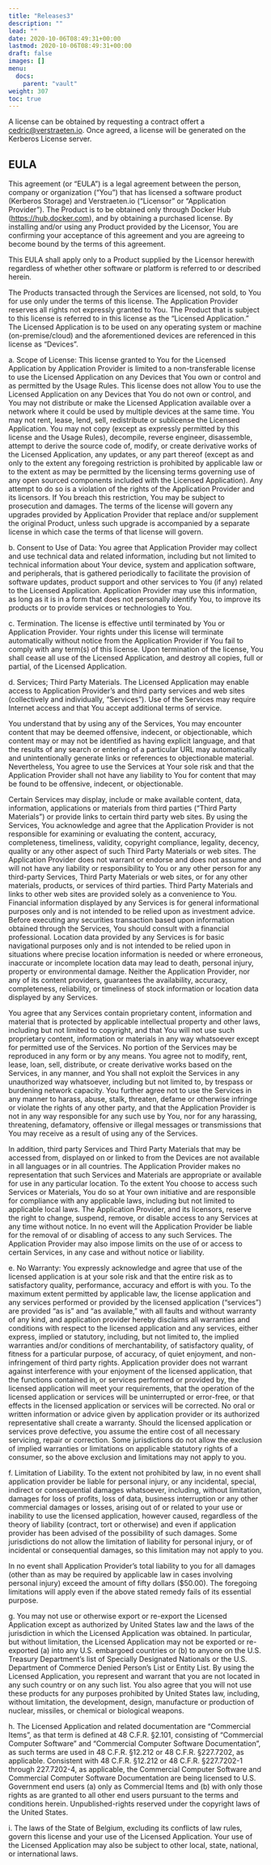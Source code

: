 ```yaml
---
title: "Releases3"
description: ""
lead: ""
date: 2020-10-06T08:49:31+00:00
lastmod: 2020-10-06T08:49:31+00:00
draft: false
images: []
menu:
  docs:
    parent: "vault"
weight: 307
toc: true
---
```


A license can be obtained by requesting a contract offert a cedric@verstraeten.io. Once agreed, a license will be generated on the Kerberos License server.

## EULA

This agreement (or “EULA”) is a legal agreement between the person, company or organization (“You”) that has licensed a software product (Kerberos Storage) and Verstraeten.io (“Licensor” or “Application Provider”). The Product is to be obtained only through Docker Hub (https://hub.docker.com), and by obtaining a purchased license. By installing and/or using any Product provided by the Licensor, You are confirming your acceptance of this agreement and you are agreeing to become bound by the terms of this agreement.

This EULA shall apply only to a Product supplied by the Licensor herewith regardless of whether other software or platform is referred to or described herein.

The Products transacted through the Services are licensed, not sold, to You for use only under the terms of this license. The Application Provider reserves all rights not expressly granted to You. The Product that is subject to this license is referred to in this license as the “Licensed Application.” The Licensed Application is to be used on any operating system or machine (on-premise/cloud) and the aforementioned devices are referenced in this license as “Devices”.

a. Scope of License: This license granted to You for the Licensed Application by Application Provider is limited to a non-transferable license to use the Licensed Application on any Devices that You own or control and as permitted by the Usage Rules. This license does not allow You to use the Licensed Application on any Devices that You do not own or control, and You may not distribute or make the Licensed Application available over a network where it could be used by multiple devices at the same time. You may not rent, lease, lend, sell, redistribute or sublicense the Licensed Application. You may not copy (except as expressly permitted by this license and the Usage Rules), decompile, reverse engineer, disassemble, attempt to derive the source code of, modify, or create derivative works of the Licensed Application, any updates, or any part thereof (except as and only to the extent any foregoing restriction is prohibited by applicable law or to the extent as may be permitted by the licensing terms governing use of any open sourced components included with the Licensed Application). Any attempt to do so is a violation of the rights of the Application Provider and its licensors. If You breach this restriction, You may be subject to prosecution and damages. The terms of the license will govern any upgrades provided by Application Provider that replace and/or supplement the original Product, unless such upgrade is accompanied by a separate license in which case the terms of that license will govern.

b. Consent to Use of Data: You agree that Application Provider may collect and use technical data and related information, including but not limited to technical information about Your device, system and application software, and peripherals, that is gathered periodically to facilitate the provision of software updates, product support and other services to You (if any) related to the Licensed Application. Application Provider may use this information, as long as it is in a form that does not personally identify You, to improve its products or to provide services or technologies to You.

c. Termination. The license is effective until terminated by You or Application Provider. Your rights under this license will terminate automatically without notice from the Application Provider if You fail to comply with any term(s) of this license. Upon termination of the license, You shall cease all use of the Licensed Application, and destroy all copies, full or partial, of the Licensed Application.

d. Services; Third Party Materials. The Licensed Application may enable access to Application Provider’s and third party services and web sites (collectively and individually, “Services”). Use of the Services may require Internet access and that You accept additional terms of service.

You understand that by using any of the Services, You may encounter content that may be deemed offensive, indecent, or objectionable, which content may or may not be identified as having explicit language, and that the results of any search or entering of a particular URL may automatically and unintentionally generate links or references to objectionable material. Nevertheless, You agree to use the Services at Your sole risk and that the Application Provider shall not have any liability to You for content that may be found to be offensive, indecent, or objectionable.

Certain Services may display, include or make available content, data, information, applications or materials from third parties (“Third Party Materials”) or provide links to certain third party web sites. By using the Services, You acknowledge and agree that the Application Provider is not responsible for examining or evaluating the content, accuracy, completeness, timeliness, validity, copyright compliance, legality, decency, quality or any other aspect of such Third Party Materials or web sites. The Application Provider does not warrant or endorse and does not assume and will not have any liability or responsibility to You or any other person for any third-party Services, Third Party Materials or web sites, or for any other materials, products, or services of third parties. Third Party Materials and links to other web sites are provided solely as a convenience to You. Financial information displayed by any Services is for general informational purposes only and is not intended to be relied upon as investment advice. Before executing any securities transaction based upon information obtained through the Services, You should consult with a financial professional. Location data provided by any Services is for basic navigational purposes only and is not intended to be relied upon in situations where precise location information is needed or where erroneous, inaccurate or incomplete location data may lead to death, personal injury, property or environmental damage. Neither the Application Provider, nor any of its content providers, guarantees the availability, accuracy, completeness, reliability, or timeliness of stock information or location data displayed by any Services.

You agree that any Services contain proprietary content, information and material that is protected by applicable intellectual property and other laws, including but not limited to copyright, and that You will not use such proprietary content, information or materials in any way whatsoever except for permitted use of the Services. No portion of the Services may be reproduced in any form or by any means. You agree not to modify, rent, lease, loan, sell, distribute, or create derivative works based on the Services, in any manner, and You shall not exploit the Services in any unauthorized way whatsoever, including but not limited to, by trespass or burdening network capacity. You further agree not to use the Services in any manner to harass, abuse, stalk, threaten, defame or otherwise infringe or violate the rights of any other party, and that the Application Provider is not in any way responsible for any such use by You, nor for any harassing, threatening, defamatory, offensive or illegal messages or transmissions that You may receive as a result of using any of the Services.

In addition, third party Services and Third Party Materials that may be accessed from, displayed on or linked to from the Devices are not available in all languages or in all countries. The Application Provider makes no representation that such Services and Materials are appropriate or available for use in any particular location. To the extent You choose to access such Services or Materials, You do so at Your own initiative and are responsible for compliance with any applicable laws, including but not limited to applicable local laws. The Application Provider, and its licensors, reserve the right to change, suspend, remove, or disable access to any Services at any time without notice. In no event will the Application Provider be liable for the removal of or disabling of access to any such Services. The Application Provider may also impose limits on the use of or access to certain Services, in any case and without notice or liability.

e. No Warranty: You expressly acknowledge and agree that use of the licensed application is at your sole risk and that the entire risk as to satisfactory quality, performance, accuracy and effort is with you. To the maximum extent permitted by applicable law, the license application and any services performed or provided by the licensed application (“services”) are provided “as is” and “as available,” with all faults and without warranty of any kind, and application provider hereby disclaims all warranties and conditions with respect to the licensed application and any services, either express, implied or statutory, including, but not limited to, the implied warranties and/or conditions of merchantability, of satisfactory quality, of fitness for a particular purpose, of accuracy, of quiet enjoyment, and non-infringement of third party rights. Application provider does not warrant against interference with your enjoyment of the licensed application, that the functions contained in, or services performed or provided by, the licensed application will meet your requirements, that the operation of the licensed application or services will be uninterrupted or error-free, or that effects in the licensed application or services will be corrected. No oral or written information or advice given by application provider or its authorized representative shall create a warranty. Should the licensed application or services prove defective, you assume the entire cost of all necessary servicing, repair or correction. Some jurisdictions do not allow the exclusion of implied warranties or limitations on applicable statutory rights of a consumer, so the above exclusion and limitations may not apply to you.

f. Limitation of Liability. To the extent not prohibited by law, in no event shall application provider be liable for personal injury, or any incidental, special, indirect or consequential damages whatsoever, including, without limitation, damages for loss of profits, loss of data, business interruption or any other commercial damages or losses, arising out of or related to your use or inability to use the licensed application, however caused, regardless of the theory of liability (contract, tort or otherwise) and even if application provider has been advised of the possibility of such damages. Some jurisdictions do not allow the limitation of liability for personal injury, or of incidental or consequential damages, so this limitation may not apply to you.

In no event shall Application Provider’s total liability to you for all damages (other than as may be required by applicable law in cases involving personal injury) exceed the amount of fifty dollars ($50.00). The foregoing limitations will apply even if the above stated remedy fails of its essential purpose.

g. You may not use or otherwise export or re-export the Licensed Application except as authorized by United States law and the laws of the jurisdiction in which the Licensed Application was obtained. In particular, but without limitation, the Licensed Application may not be exported or re-exported (a) into any U.S. embargoed countries or (b) to anyone on the U.S. Treasury Department’s list of Specially Designated Nationals or the U.S. Department of Commerce Denied Person’s List or Entity List. By using the Licensed Application, you represent and warrant that you are not located in any such country or on any such list. You also agree that you will not use these products for any purposes prohibited by United States law, including, without limitation, the development, design, manufacture or production of nuclear, missiles, or chemical or biological weapons.

h. The Licensed Application and related documentation are “Commercial Items”, as that term is defined at 48 C.F.R. §2.101, consisting of “Commercial Computer Software” and “Commercial Computer Software Documentation”, as such terms are used in 48 C.F.R. §12.212 or 48 C.F.R. §227.7202, as applicable. Consistent with 48 C.F.R. §12.212 or 48 C.F.R. §227.7202-1 through 227.7202-4, as applicable, the Commercial Computer Software and Commercial Computer Software Documentation are being licensed to U.S. Government end users (a) only as Commercial Items and (b) with only those rights as are granted to all other end users pursuant to the terms and conditions herein. Unpublished-rights reserved under the copyright laws of the United States.

i. The laws of the State of Belgium, excluding its conflicts of law rules, govern this license and your use of the Licensed Application. Your use of the Licensed Application may also be subject to other local, state, national, or international laws.